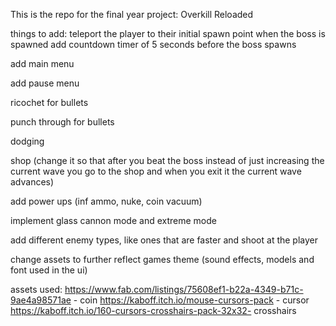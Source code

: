 This is the repo for the final year project: Overkill Reloaded

things to add:
teleport the player to their initial spawn point when the boss is spawned 
add countdown timer of 5 seconds before the boss spawns 










add main menu

add pause menu







ricochet for bullets

punch through for bullets

dodging 

shop (change it so that after you beat the boss instead of just increasing the current wave you go to the shop and when you exit it the current wave advances)

add power ups (inf ammo, nuke, coin vacuum)

implement glass cannon mode and extreme mode

add different enemy types, like ones that are faster and shoot at the player 

change assets to further reflect games theme (sound effects, models and font used in the ui)


assets used: 
https://www.fab.com/listings/75608ef1-b22a-4349-b71c-9ae4a98571ae - coin 
https://kaboff.itch.io/mouse-cursors-pack - cursor 
https://kaboff.itch.io/160-cursors-crosshairs-pack-32x32- crosshairs

